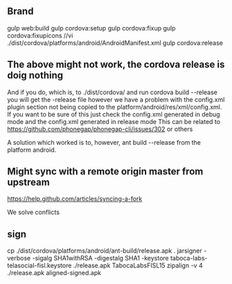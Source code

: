 ## Brand

gulp web:build
gulp cordova:setup
gulp cordova:fixup
gulp cordova:fixupicons
//vi ./dist/cordova/platforms/android/AndroidManifest.xml 
gulp cordova:release

## The above might not work, the cordova release is doig nothing

And if you do, which is, to ./dist/cordova/ and run cordova build --release 
you will get the -release file however we have a problem with the config.xml plugin section
not being copied to the platform/android/res/xml/config.xml. If you want to be sure of this 
just check the config.xml generated in debug mode and the config.xml generated in release mode
 This can be related to https://github.com/phonegap/phonegap-cli/issues/302 or others

A solution which worked is to, however, ant build --release from the platform android. 

## Might sync with a remote origin master from upstream

https://help.github.com/articles/syncing-a-fork

We solve conflicts 

## sign 

cp ./dist/cordova/platforms/android/ant-build/release.apk .
jarsigner -verbose -sigalg SHA1withRSA -digestalg SHA1 -keystore taboca-labs-telasocial-fisl.keystore ./release.apk TabocaLabsFISL15
zipalign -v 4 ./release.apk aligned-signed.apk


